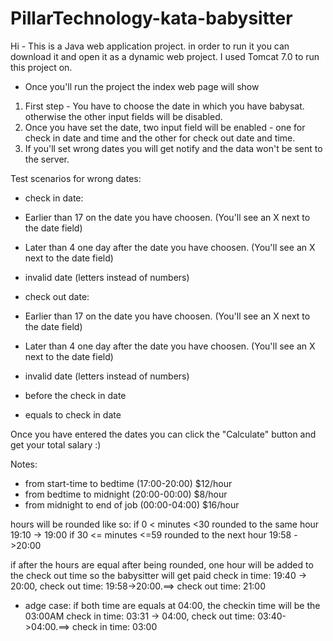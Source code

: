 # PillarTechnology-kata-babysitter
Hi - 
This is a Java web application project. in order to run it you can download it and open it as a dynamic web project. I used Tomcat 7.0 to run this project on.

- Once you'll run the project the index web page will show

1. First step - You have to choose the date in which you have babysat. otherwise the other input fields will be disabled.
2. Once you have set the date, two input field will be enabled - one for check in date and time and the other for check out date and time.
3. If you'll set wrong dates you will get notify and the data won't be sent to the server.

Test scenarios for wrong dates:
- check in date:
- Earlier than 17 on the date you have choosen. (You'll see an X next to the date field)
- Later than 4 one day after the date you have choosen. (You'll see an X next to the date field)
- invalid date (letters instead of numbers)

- check out date:
- Earlier than 17 on the date you have choosen. (You'll see an X next to the date field)
- Later than 4 one day after the date you have choosen. (You'll see an X next to the date field)
- invalid date (letters instead of numbers)
- before the check in date
- equals to check in date

Once you have entered the dates you can click the "Calculate" button and get your total salary :)


Notes:
- from start-time to bedtime (17:00-20:00) $12/hour
- from bedtime to midnight (20:00-00:00) $8/hour
- from midnight to end of job (00:00-04:00) $16/hour

hours will be rounded like so:
if 0 < minutes <30 rounded to the same hour 19:10 -> 19:00 
if 30 <= minutes <=59 rounded to the next hour 19:58 ->20:00

if after the hours are equal after being rounded, one hour will be added to the check out time so the babysitter will get paid
check in time: 19:40 -> 20:00, check out time: 19:58->20:00.==> check out time: 21:00
- adge case: if both time are equals at 04:00, the checkin time will be the 03:00AM
check in time: 03:31 -> 04:00, check out time: 03:40->04:00.==> check in time: 03:00
